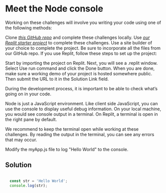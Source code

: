 # Meet the Node console  <br/>

Working on these challenges will involve you writing your code using one of the following methods:

Clone *[this GitHub repo](https://github.com/freeCodeCamp/boilerplate-express/)* and complete these challenges locally.
Use *[our Replit starter project](https://replit.com/github/freeCodeCamp/boilerplate-express)* to complete these challenges.
Use a site builder of your choice to complete the project. Be sure to incorporate all the files from our GitHub repo.
If you use Replit, follow these steps to set up the project:

Start by importing the project on Replit.
Next, you will see a .replit window.
Select Use run command and click the Done button.
When you are done, make sure a working demo of your project is hosted somewhere public. Then submit the URL to it in the Solution Link field.

During the development process, it is important to be able to check what’s going on in your code.

Node is just a JavaScript environment. Like client side JavaScript, you can use the console to display useful debug information. On your local machine, you would see console output in a terminal. On Replit, a terminal is open in the right pane by default.

We recommend to keep the terminal open while working at these challenges. By reading the output in the terminal, you can see any errors that may occur.

Modify the myApp.js file to log "Hello World" to the console.

## Solution

```javaScript

  const str = 'Hello World';
  console.log(str);

```
